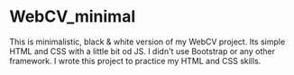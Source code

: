 # WebCV_minimal

This is minimalistic, black & white version of my WebCV project. Its simple HTML and CSS with a little bit od JS. I didn't use Bootstrap or any other framework. I wrote this project to practice my HTML and CSS skills.